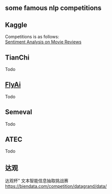## some famous nlp competitions 

## Kaggle
Competitions is as follows:  
[Sentiment Analysis on Movie Reviews](https://www.kaggle.com/c/sentiment-analysis-on-movie-reviews)



## TianChi 
Todo

   


## [FlyAi]( https://www.flyai.com)
Todo 


## Semeval
Todo

## ATEC
Todo


## 达观
达观杯" 文本智能信息抽取挑战赛 https://biendata.com/competition/datagrand/data/
